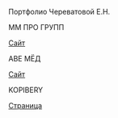 Портфолио Череватовой Е.Н.

ММ ПРО ГРУПП 

[Сайт](https://mmprogrupp.ru/)

АВЕ МЁД 

[Сайт](https://avehoney.ru/)

KOPIBERY

[Страница](https://echerevatova.github.io/kopibery/index.html)
